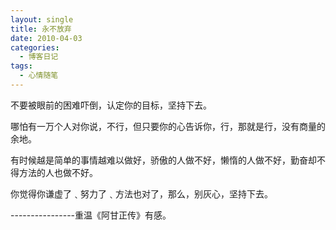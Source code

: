 ```yaml
---
layout: single
title: 永不放弃
date: 2010-04-03
categories:
  - 博客日记
tags:
  - 心情随笔
---
```


不要被眼前的困难吓倒，认定你的目标，坚持下去。

哪怕有一万个人对你说，不行，但只要你的心告诉你，行，那就是行，没有商量的余地。

有时候越是简单的事情越难以做好，骄傲的人做不好，懒惰的人做不好，勤奋却不得方法的人也做不好。

你觉得你谦虚了﹑努力了﹑方法也对了，那么，别灰心，坚持下去。

----------------重温《阿甘正传》有感。
